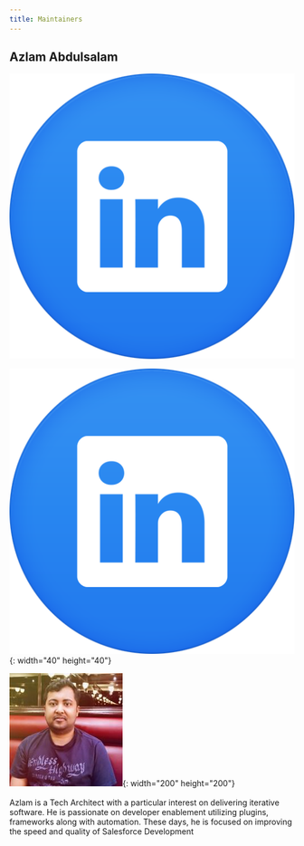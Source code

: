 ```yaml
---
title: Maintainers
---
```


## Azlam Abdulsalam

[<img src="/uploads/linkedin-icon-81.png">](http://google.com.au/)

![](/uploads/linkedin-icon-81.png){: width="40" height="40"}

![](/images/azlam-abdulsalam.jpg){: width="200" height="200"}<br><br>Azlam is a Tech Architect with a particular interest on delivering iterative software. He is passionate on developer enablement utilizing plugins, frameworks along with automation. These days, he is focused on improving the speed and quality of Salesforce Development